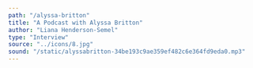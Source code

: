 ```yaml
---
path: "/alyssa-britton"
title: "A Podcast with Alyssa Britton"
author: "Liana Henderson-Semel"
type: "Interview" 
source: "../icons/8.jpg"
sound: "/static/alyssabritton-34be193c9ae359ef482c6e364fd9eda0.mp3"
---
```


